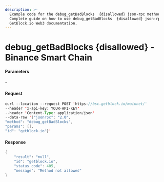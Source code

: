 ```yaml
---
description: >-
  Example code for the debug_getBadBlocks  {disallowed} json-rpc method.
  Сomplete guide on how to use debug_getBadBlocks  {disallowed} json-rpc in
  GetBlock.io Web3 documentation.
---
```


# debug\_getBadBlocks {disallowed} - Binance Smart Chain

#### Parameters

\-

#### Request

```java
curl --location --request POST 'https://bsc.getblock.io/mainnet/' 
--header 'x-api-key: YOUR-API-KEY' 
--header 'Content-Type: application/json' 
--data-raw '{"jsonrpc": "2.0",
"method": "debug_getBadBlocks",
"params": [],
"id": "getblock.io"}'
```

#### Response

```java
{
    "result": "null",
    "id": "getblock.io",
    "status_code": 405,
    "message": "Method not allowed"
}
```
